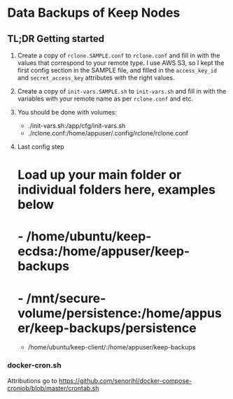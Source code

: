 # Data Backups of Keep Nodes

## TL;DR Getting started

1. Create a copy of `rclone.SAMPLE.conf` to `rclone.conf` and fill in with the values that correspond to your remote type. I use AWS S3, so I kept the first config section in the SAMPLE file, and filled in the `access_key_id` and `secret_access_key` attributes with the right values.

2. Create a copy of `init-vars.SAMPLE.sh` to `init-vars.sh` and fill in with the variables with your remote name as per `rclone.conf` and etc.

3. You should be done with 
  volumes:
      - ./init-vars.sh:/app/cfg/init-vars.sh
      - ./rclone.conf:/home/appuser/.config/rclone/rclone.conf

4. Last config step

      # Load up your main folder or individual folders here, examples below
      # - /home/ubuntu/keep-ecdsa:/home/appuser/keep-backups
      # - /mnt/secure-volume/persistence:/home/appuser/keep-backups/persistence
      - /home/ubuntu/keep-client/:/home/appuser/keep-backups



### docker-cron.sh
Attributions go to 
https://github.com/senorihl/docker-compose-cronjob/blob/master/crontab.sh